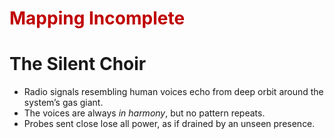 # <font color="#c00000">Mapping Incomplete</font>
# The Silent Choir
- Radio signals resembling human voices echo from deep orbit around the system’s gas giant.
- The voices are always _in harmony_, but no pattern repeats.
- Probes sent close lose all power, as if drained by an unseen presence.